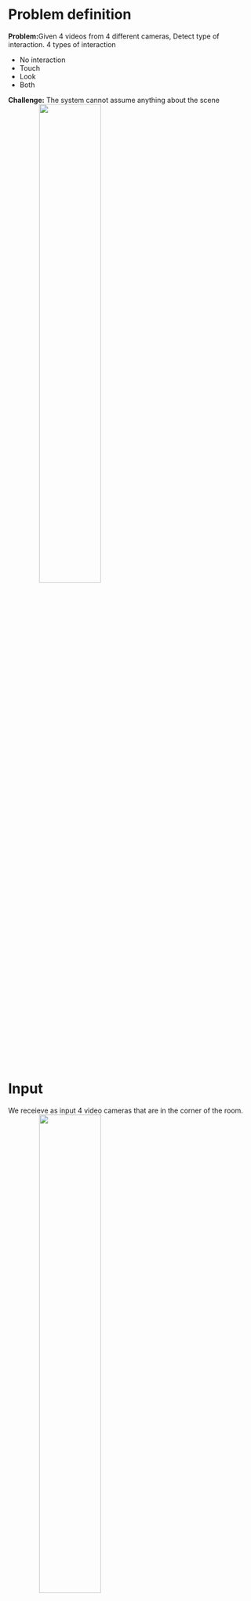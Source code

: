 # Problem definition
<b>Problem:</b>Given 4 videos from 4 different cameras, Detect type of interaction.
4 types of interaction
- No interaction
- Touch
- Look
- Both

<b>Challenge:</b> The system cannot assume anything about the scene <br/>
<img src="https://image.ibb.co/e4AL9T/Screen_Shot_2018_07_24_at_11_25_30.png" width="50%" style="text-align:center">

# Input
We receieve as input 4 video cameras that are in the corner of the room. 
<img src="https://preview.ibb.co/eXVyw8/Screen_Shot_2018_07_24_at_11_42_42.png" width="50%" style="text-align:center">

# First approach - 3D reconstruction
<img src="https://preview.ibb.co/cmwSpT/Screen_Shot_2018_07_24_at_11_47_07.png" width="75%" style="text-align:center">

<b>We first calibrate our 4 cameras in-order to reconstructe the 3d scene.</b>
<img src="https://preview.ibb.co/kfQh68/Screen_Shot_2018_07_24_at_15_29_01.png" width="75%" style="text-align:center">

<b>Then, we perform the following steps:</b>
1. Detect person using openpose
2. Recognize person's identity
3. find (x,y) coordinates of both eyes and noise
4. Find (x,y,z) coordinates from two cameras
5. Find each person’s face plane
6. Get plane's normal => looking direction
7. Classify interaction
<img src="https://preview.ibb.co/cZUBYo/Screen_Shot_2018_07_24_at_15_36_46.png" width="100%" style="text-align:center">

This approach worked well but had room for improvment. This is because of errors in the calibration. 
Because of this issues we improved to our second approach.
<img src="https://preview.ibb.co/n46VR8/Screen_Shot_2018_07_24_at_15_38_48.png" width="100%" style="text-align:center">

# Second approach - 3D estimation

